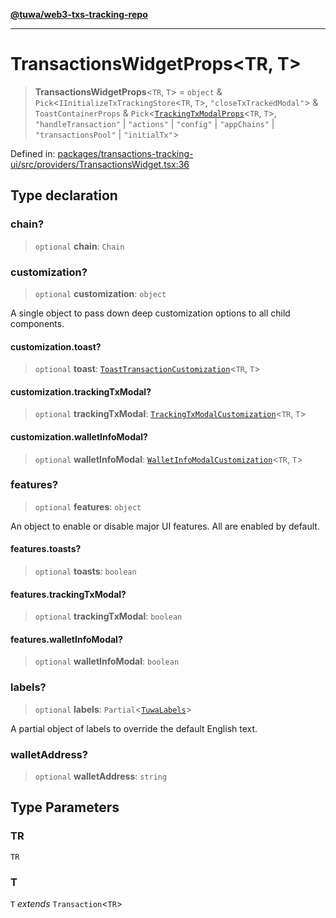 [**@tuwa/web3-txs-tracking-repo**](../../../../README.md)

***

# TransactionsWidgetProps\<TR, T\>

> **TransactionsWidgetProps**\<`TR`, `T`\> = `object` & `Pick`\<`IInitializeTxTrackingStore`\<`TR`, `T`\>, `"closeTxTrackedModal"`\> & `ToastContainerProps` & `Pick`\<[`TrackingTxModalProps`](../../interfaces/TrackingTxModalProps.md)\<`TR`, `T`\>, `"handleTransaction"` \| `"actions"` \| `"config"` \| `"appChains"` \| `"transactionsPool"` \| `"initialTx"`\>

Defined in: [packages/transactions-tracking-ui/src/providers/TransactionsWidget.tsx:36](https://github.com/TuwaIO/web3-transactions-tracking/blob/29463b139f3cc0ab8a7212190f71db95208ba6cc/packages/transactions-tracking-ui/src/providers/TransactionsWidget.tsx#L36)

## Type declaration

### chain?

> `optional` **chain**: `Chain`

### customization?

> `optional` **customization**: `object`

A single object to pass down deep customization options to all child components.

#### customization.toast?

> `optional` **toast**: [`ToastTransactionCustomization`](../../type-aliases/ToastTransactionCustomization.md)\<`TR`, `T`\>

#### customization.trackingTxModal?

> `optional` **trackingTxModal**: [`TrackingTxModalCustomization`](../../type-aliases/TrackingTxModalCustomization.md)\<`TR`, `T`\>

#### customization.walletInfoModal?

> `optional` **walletInfoModal**: [`WalletInfoModalCustomization`](../../type-aliases/WalletInfoModalCustomization.md)\<`TR`, `T`\>

### features?

> `optional` **features**: `object`

An object to enable or disable major UI features. All are enabled by default.

#### features.toasts?

> `optional` **toasts**: `boolean`

#### features.trackingTxModal?

> `optional` **trackingTxModal**: `boolean`

#### features.walletInfoModal?

> `optional` **walletInfoModal**: `boolean`

### labels?

> `optional` **labels**: `Partial`\<[`TuwaLabels`](../../type-aliases/TuwaLabels.md)\>

A partial object of labels to override the default English text.

### walletAddress?

> `optional` **walletAddress**: `string`

## Type Parameters

### TR

`TR`

### T

`T` *extends* `Transaction`\<`TR`\>
